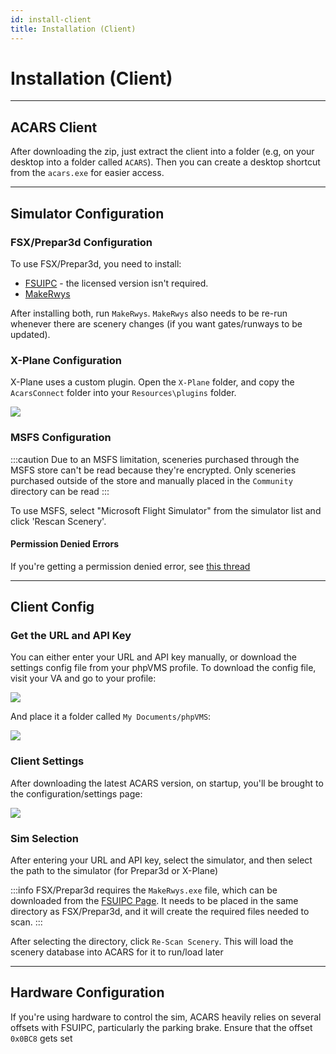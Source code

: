 ```yaml
---
id: install-client
title: Installation (Client)
---
```


# Installation (Client)

---
## ACARS Client

After downloading the zip, just extract the client into a folder (e.g, on your desktop into a folder called `ACARS`). Then you can create a desktop shortcut from the `acars.exe` for easier access.

---

## Simulator Configuration

### FSX/Prepar3d Configuration

To use FSX/Prepar3d, you need to install:

- [FSUIPC](http://www.fsuipc.com) - the licensed version isn't required.
- [MakeRwys](http://fsuipc.simflight.com/beta/MakeRwys.zip)

After installing both, run `MakeRwys`. `MakeRwys` also needs to be re-run whenever there are scenery changes (if you want gates/runways to be updated).


### X-Plane Configuration

X-Plane uses a custom plugin. Open the `X-Plane` folder, and copy the `AcarsConnect` folder into  your `Resources\plugins` folder.

![](img/plugin-copy.png)


### MSFS Configuration

:::caution
Due to an MSFS limitation, sceneries purchased through the MSFS store can't be read because they're encrypted. Only sceneries purchased outside of the store and manually placed in the `Community` directory can be read
:::

To use MSFS, select "Microsoft Flight Simulator" from the simulator list and click 'Rescan Scenery'. 

#### Permission Denied Errors

If you're getting a permission denied error, see [this thread](https://forum.navigraph.com/t/faq-navigraph-navdata-center-could-not-find-access-simulator/2104)

---

## Client Config

### Get the URL and API Key

You can either enter your URL and API key manually, or download the settings config file from your phpVMS profile. To download the config file, visit your VA and go to your profile:

![](img/profile-config-download.png)

And place it a folder called `My Documents/phpVMS`:

![](img/mydocs-settingsxml.png)

### Client Settings

After downloading the latest ACARS version, on startup, you'll be brought to the configuration/settings page:

![](img/cli-setup.png)

### Sim Selection

After entering your URL and API key, select the simulator, and then select the path to the simulator (for Prepar3d or X-Plane)

:::info
FSX/Prepar3d requires the `MakeRwys.exe` file, which can be downloaded from the [FSUIPC Page](http://fsuipc.simflight.com/beta/MakeRwys.zip). It needs to be placed in the same directory as FSX/Prepar3d, and it will create the required files needed to scan.
:::

After selecting the directory, click `Re-Scan Scenery`. This will load the scenery database into ACARS for it to run/load later

---

## Hardware Configuration

If you're using hardware to control the sim, ACARS heavily relies on several offsets with FSUIPC, particularly the parking brake. Ensure that the offset `0x0BC8` gets set
